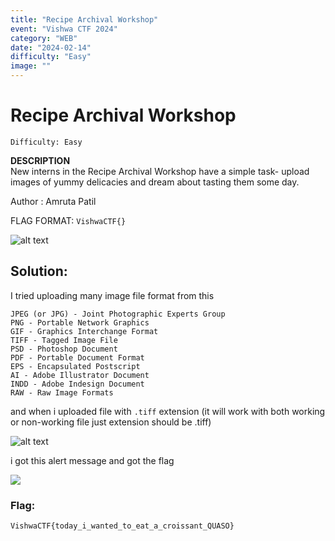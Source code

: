 ```yaml
---
title: "Recipe Archival Workshop"
event: "Vishwa CTF 2024"
category: "WEB"
date: "2024-02-14"
difficulty: "Easy"
image: ""
---
```

# Recipe Archival Workshop
`Difficulty: Easy`

**DESCRIPTION**<br>
New interns in the Recipe Archival Workshop have a simple task- upload images of yummy delicacies and dream about tasting them some day.

Author : Amruta Patil

FLAG FORMAT: `VishwaCTF{}`

![alt text](../../assets/1_KESkA0bEfmDw6TBwJyK0WA.png)

## Solution:

I tried uploading many image file format from this
```
JPEG (or JPG) - Joint Photographic Experts Group
PNG - Portable Network Graphics
GIF - Graphics Interchange Format
TIFF - Tagged Image File
PSD - Photoshop Document
PDF - Portable Document Format
EPS - Encapsulated Postscript
AI - Adobe Illustrator Document
INDD - Adobe Indesign Document
RAW - Raw Image Formats
```
and when i uploaded file with `.tiff` extension
(it will work with both working or non-working file just extension should be .tiff)


![alt text](../../assets/1_rYQpeAjHBiSojaESL1iQow.png)

i got this alert message and got the flag

![](../../assets/1_KgryM7AnKv_fwsWyKNebZg.png)

### Flag:
`VishwaCTF{today_i_wanted_to_eat_a_croissant_QUASO}`
